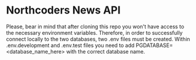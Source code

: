# Northcoders News API

Please, bear in mind that after cloning this repo you won't have access to the necessary environment variables. Therefore, in order to successfully connect locally to the two databases, two .env files must be created.
Within .env.development and .env.test files you need to add PGDATABASE=<database_name_here> with the correct database name.
